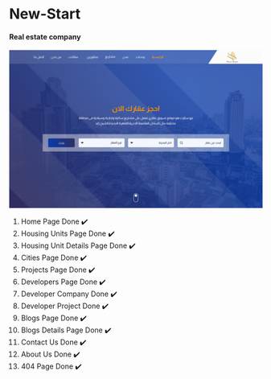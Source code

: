 # New-Start

<h4>Real estate company</h4>

<img src="./readme.png" >

<ol>
  <li>Home Page Done ✔️</li>
  <li>Housing Units Page Done ✔️</li>
  <li>Housing Unit Details Page Done ✔️</li>
  <li>Cities Page Done ✔️</li>
  <li>Projects Page Done ✔️</li>
  <li>Developers Page Done ✔️</li>
  <li>Developer Company Done ✔️</li>
  <li>Developer Project Done ✔️</li>
  <li>Blogs Page Done ✔️</li>
  <li>Blogs Details Page Done ✔️</li>
  <li>Contact Us Done ✔️</li>
  <li>About Us Done ✔️</li>
  <li>404 Page Done ✔️</li>
</ol>
